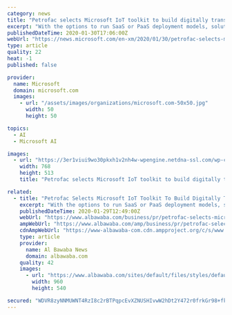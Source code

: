 ```yaml
---
category: news
title: "Petrofac selects Microsoft IoT toolkit to build digitally transformative Connected Construction platform"
excerpt: "With the options to run SaaS or PaaS deployment models, solutions builders can deliver real edge intelligence to field operatives that allows better, data-driven decisions through machine learning and advanced analytics. Azure IoT Edge moves cloud analytics and custom business logic to devices for organisations that prioritise business insights ..."
publishedDateTime: 2020-01-30T17:06:00Z
webUrl: "https://news.microsoft.com/en-xm/2020/01/30/petrofac-selects-microsoft-iot-toolkit-to-build-digitally-transformative-connected-construction-platform/"
type: article
quality: 22
heat: -1
published: false

provider:
  name: Microsoft
  domain: microsoft.com
  images:
    - url: "/assets/images/organizations/microsoft.com-50x50.jpg"
      width: 50
      height: 50

topics:
  - AI
  - Microsoft AI

images:
  - url: "https://3er1viui9wo30pkxh1v2nh4w-wpengine.netdna-ssl.com/wp-content/uploads/prod/sites/133/2020/01/img-768x513.png"
    width: 768
    height: 513
    title: "Petrofac selects Microsoft IoT toolkit to build digitally transformative Connected Construction platform"

related:
  - title: "Petrofac Selects Microsoft IoT Toolkit To Build Digitally Transformative Connected Construction Platform"
    excerpt: "With the options to run SaaS or PaaS deployment models, solutions builders can deliver real edge intelligence to field operatives that allows better, data-driven decisions through machine learning and advanced analytics. Azure IoT Edge moves cloud analytics and custom business logic to devices for organisations that prioritise business insights ..."
    publishedDateTime: 2020-01-29T12:49:00Z
    webUrl: "https://www.albawaba.com/business/pr/petrofac-selects-microsoft-iot-toolkit-build-digitally-transformative-connected"
    ampWebUrl: "https://www.albawaba.com/amp/business/pr/petrofac-selects-microsoft-iot-toolkit-build-digitally-transformative-connected"
    cdnAmpWebUrl: "https://www-albawaba-com.cdn.ampproject.org/c/s/www.albawaba.com/amp/business/pr/petrofac-selects-microsoft-iot-toolkit-build-digitally-transformative-connected"
    type: article
    provider:
      name: Al Bawaba News
      domain: albawaba.com
    quality: 42
    images:
      - url: "https://www.albawaba.com/sites/default/files/styles/default/public/im_new/rimshami/Microsoft-PR-29Jan20.png?itok=1CdHDmOz"
        width: 960
        height: 540

secured: "WDVR8zyNNMUWNT4RzI8c2rBTPqpcEvXZNUSHIvwW2hDt2Y472r0frkGr98+fkRkJK0M2x4+kuRrbLGdgnEIqEW9tzcc4B8kDpRW8D2yDhSK4RT5IcwWL1JPJwxkg6GK61JgOOv4hJb0+eruylnf80nCrxa28qUVfRuZTmSDc86Yglwpipd5D6yF7k6ZSIM6Uza/kg3v23RMy1g2LP2ZFrWZNEKOMR7uUvvk4vDZgr0H15mdEPDM30aRIT3cPKKBdTyJx4qtf056Lgk60Uyrt9z+BED+JjBvrm/vVNuKdLL3eN8BwxC+cJhiO6CF2U1qzNWuht4KQ/r1WAlhQn8FSNeNUT4BsE0WT1TF99yH6B0HYrFa4z55T0WuaFujJtOMVXaSX4jUjvzXEY8U3e6lthvxQyY8KKLpBfZbCg8eVScM2JZkX6OpoW7/WWZYuzwdNL8R6gNP6vB+IiZIH+kiUDyMdKZoeFhrH+eU4VNSl62M=;wYimSA5kuiJoPy2dvgdk5A=="
---
```



